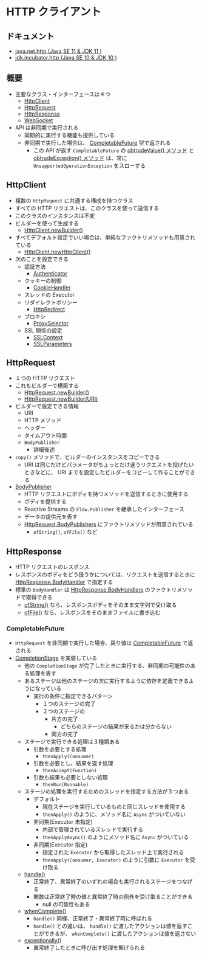 # HTTP クライアント
## ドキュメント
- [java.net.http (Java SE 11 & JDK 11 )](https://docs.oracle.com/en/java/javase/11/docs/api/java.net.http/java/net/http/package-summary.html)
- [jdk.incubator.http (Java SE 10 & JDK 10 )](https://docs.oracle.com/javase/jp/10/docs/api/jdk/incubator/http/package-summary.html)

## 概要
- 主要なクラス・インターフェースは４つ
    - [HttpClient](https://docs.oracle.com/en/java/javase/11/docs/api/java.net.http/java/net/http/HttpClient.html)
    - [HttpRequest](https://docs.oracle.com/en/java/javase/11/docs/api/java.net.http/java/net/http/HttpRequest.html)
    - [HttpResponse](https://docs.oracle.com/en/java/javase/11/docs/api/java.net.http/java/net/http/HttpResponse.html)
    - [WebSocket](https://docs.oracle.com/en/java/javase/11/docs/api/java.net.http/java/net/http/WebSocket.html)
- API は非同期で実行される
    - 同期的に実行する機能も提供している
    - 非同期で実行した場合は、 [CompletableFuture](https://docs.oracle.com/javase/jp/10/docs/api/java/util/concurrent/CompletableFuture.html) 型で返される
        - この API が返す `CompletableFuture` の [obtrudeValue() メソッド](https://docs.oracle.com/javase/jp/10/docs/api/java/util/concurrent/CompletableFuture.html#obtrudeValue(T)) と [obtrudeException() メソッド](https://docs.oracle.com/javase/jp/10/docs/api/java/util/concurrent/CompletableFuture.html#obtrudeException(java.lang.Throwable)) は、常に `UnsupportedOperationException` をスローする

## HttpClient
- 複数の `HttpRequest` に共通する構成を持つクラス
- すべての HTTP リクエストは、このクラスを使って送信する
- このクラスのインスタンスは不変
- ビルダーを使って生成する
    - [HttpClient.newBuilder()](https://docs.oracle.com/en/java/javase/11/docs/api/java.net.http/java/net/http/HttpClient.html#newBuilder())
- すべてデフォルト設定でいい場合は、単純なファクトリメソッドも用意されている
    - [HttpClient.newHttpClient()](https://docs.oracle.com/en/java/javase/11/docs/api/java.net.http/java/net/http/HttpClient.html#newHttpClient())
- 次のことを設定できる
    - 認証方法
        - [Authenticator](https://docs.oracle.com/javase/jp/10/docs/api/java/net/Authenticator.html)
    - クッキーの制御
        - [CookieHandler](https://docs.oracle.com/javase/jp/10/docs/api/java/net/CookieHandler.html)
    - スレッドの Executor
    - リダイレクトポリシー
        - [HttpRedirect](https://docs.oracle.com/en/java/javase/11/docs/api/java.net.http/java/net/http/HttpClient.Redirect.html)
    - プロキシ
        - [ProxySelector](https://docs.oracle.com/javase/jp/10/docs/api/java/net/ProxySelector.html)
    - SSL 関係の設定
        - [SSLContext](https://docs.oracle.com/javase/jp/10/docs/api/javax/net/ssl/SSLContext.html)
        - [SSLParameters](https://docs.oracle.com/javase/jp/10/docs/api/javax/net/ssl/SSLParameters.html)

## HttpRequest
- １つの HTTP リクエスト
- これもビルダーで構築する
    - [HttpRequest.newBuilder()](https://docs.oracle.com/en/java/javase/11/docs/api/java.net.http/java/net/http/HttpRequest.html#newBuilder())
    - [HttpRequest.newBuilder(URI)](https://docs.oracle.com/en/java/javase/11/docs/api/java.net.http/java/net/http/HttpRequest.html#newBuilder(java.net.URI))
- ビルダーで設定できる情報
    - URI
    - HTTP メソッド
    - ヘッダー
    - タイムアウト時間
    - `BodyPublisher`
        - 詳細後述
- `copy()` メソッドで、ビルダーのインスタンスをコピーできる
    - URI は同じだけどパラメータがちょっとだけ違うリクエストを投げたいときなどに、 URI までを設定したビルダーをコピーして作ることができる
- [BodyPublisher](https://docs.oracle.com/en/java/javase/11/docs/api/java.net.http/java/net/http/HttpRequest.BodyPublisher.html)
    - HTTP リクエストにボディを持つメソッドを送信するときに使用する
    - ボディを提供する
    - Reactive Streams の `Flow.Publisher` を継承したインターフェース
    - データの提供元を表す
    - [HttpRequest.BodyPublishers](https://docs.oracle.com/en/java/javase/11/docs/api/java.net.http/java/net/http/HttpRequest.BodyPublishers.html) にファクトリメソッドが用意されている
        - `ofString()`, `ofFile()` など

## HttpResponse
- HTTP リクエストのレスポンス
- レスポンスのボディをどう扱うかについては、リクエストを送信するときに [HttpResponse.BodyHandler](https://docs.oracle.com/en/java/javase/11/docs/api/java.net.http/java/net/http/HttpResponse.BodyHandler.html) で指定する
- 標準の `BodyHandler` は [HttpResponse.BodyHandlers](https://docs.oracle.com/en/java/javase/11/docs/api/java.net.http/java/net/http/HttpResponse.BodyHandlers.html) のファクトリメソッドで取得できる
    - [ofString()](https://docs.oracle.com/en/java/javase/11/docs/api/java.net.http/java/net/http/HttpResponse.BodyHandlers.html#ofString()) なら、レスポンスボディをそのまま文字列で受け取る
    - [ofFile()](https://docs.oracle.com/en/java/javase/11/docs/api/java.net.http/java/net/http/HttpResponse.BodyHandlers.html#ofFile(java.nio.file.Path)) なら、レスポンスをそのままファイルに書き込む

### CompletableFuture
- `HttpRequest` を非同期で実行した場合、戻り値は [CompletableFuture](https://docs.oracle.com/javase/jp/10/docs/api/java/util/concurrent/CompletableFuture.html) で返される
- [CompletionStage](https://docs.oracle.com/javase/jp/10/docs/api/java/util/concurrent/CompletionStage.html) を実装している
    - 他の `CompletionStage` が完了したときに実行する、非同期の可能性のある処理を表す
    - あるステージは他のステージの次に実行するように依存を定義できるようになっている
        - 実行の条件に指定できるパターン
            - １つのステージの完了
            - ２つのステージの
                - 片方の完了
                    - どちらのステージの結果が来るかは分からない
                - 両方の完了
    - ステージで実行できる処理は３種類ある
        - 引数を必要とする処理
            - `thenApply(Consumer)`
        - 引数を必要とし、結果を返す処理
            - `thenAccept(Function)`
        - 引数も結果も必要としない処理
            - `thenRun(Runnable)`
    - ステージの処理を実行するためのスレッドを指定する方法が３つある
        - デフォルト
            - 現在ステージを実行しているものと同じスレッドを使用する
            - `thenApply()` のように、メソッド名に `Async` がついていない
        - 非同期(Executor 未指定)
            - 内部で管理されているスレッドで実行する
            - `thenApplyAsync()` のようにメソッド名に `Async` がついている
        - 非同期(Executor 指定)
            - 指定された `Executor` から取得したスレッド上で実行される
            - `thenApply(Consumer, Executor)` のように引数に `Executor` を受け取る
    - [handle()](https://docs.oracle.com/javase/jp/10/docs/api/java/util/concurrent/CompletionStage.html#handle(java.util.function.BiFunction))
        - 正常終了、異常終了のいずれの場合も実行されるステージをつなげる
        - 関数は正常終了時の値と異常終了時の例外を受け取ることができる
            - null の可能性もある
    - [whenComplete()](https://docs.oracle.com/javase/jp/10/docs/api/java/util/concurrent/CompletionStage.html#whenComplete(java.util.function.BiConsumer))
        - `handle()` 同様、正常終了・異常終了時に呼ばれる
        - `handle()` との違いは、 `handle()` に渡したアクションは値を返すことができるが、 `whenComplete()` に渡したアクションは値を返さない
    - [exceptionally()](https://docs.oracle.com/javase/jp/10/docs/api/java/util/concurrent/CompletionStage.html#exceptionally(java.util.function.Function))
        - 異常終了したときに呼び出す処理を繋げられる
